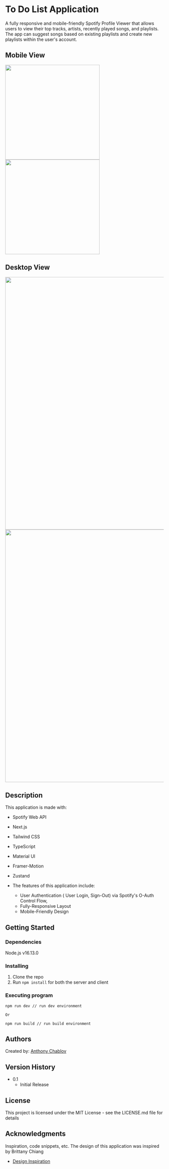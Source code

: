 # To Do List Application

A fully responsive and mobile-friendly Spotify Profile Viewer that allows users to view their top tracks, artists, recently played songs, and playlists. The app can suggest songs based on existing playlists and create new playlists within the user's account.

## Mobile View
<img src="https://github.com/AnthonyChablov/sound-scope/assets/86855033/3c606250-b66f-4840-826b-f934c7b87ba3" width="300">
<img src="https://github.com/AnthonyChablov/sound-scope/assets/86855033/84d8668f-97c4-4d40-8ca5-8c84dfd99b53" width="300">

## Desktop View
<img src="https://github.com/AnthonyChablov/sound-scope/assets/86855033/afdd74b0-a619-4a91-b23a-b07e49d6984f" width="800">
<img src="https://github.com/AnthonyChablov/sound-scope/assets/86855033/22e9e8f7-f3eb-480c-a2dd-6401be0e39a7" width="800">

## Description

This application is made with:  
   - Spotify Web API
   - Next.js
   - Tailwind CSS
   - TypeScript
   - Material UI
   - Framer-Motion
   - Zustand
     
- The features of this application include:
   -  User Authentication ( User Login, Sign-Out) via Spotify's O-Auth Control Flow,
   -  Fully-Responsive Layout
   -  Mobile-Friendly Design

## Getting Started

### Dependencies

Node.js v16.13.0

### Installing

1. Clone the repo 
2. Run ```npm install``` for both the server and client

### Executing program
```
npm run dev // run dev environment

Or

npm run build // run build environment
```

## Authors

Created by:
[Anthony Chablov](https://www.linkedin.com/in/anthonychablov/)

## Version History

* 0.1
    * Initial Release

## License

This project is licensed under the MIT License - see the LICENSE.md file for details

## Acknowledgments

Inspiration, code snippets, etc.
The design of this application was inspired by Brittany Chiang
* [Design Inspiration](https://brittanychiang.com/#about)

